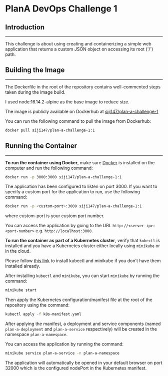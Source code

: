 # PlanA DevOps Challenge 1

## Introduction

---

This challenge is about using creating and containerizing a simple web application that returns a custom JSON object on accessing its root ('/') path.

## Building the Image

---

The Dockerfile in the root of the repository contains well-commented steps taken during the image build.

I used node:16.14.2-alpine as the base image to reduce size.

The image is publicly available on Dockerhub at [siji147/plan-a-challenge-1](<https://hub.docker.com/r/siji147/plan-a-challenge-1>)

You can run the following command to pull the image from Dockerhub:

```bash
docker pull siji147/plan-a-challenge-1:1
```

## Running the Container

---

**To run the container using Docker**, make sure [Docker](https://docs.docker.com/get-docker/) is installed on the computer and run the following command:

```bash
docker run -p 3000:3000 siji147/plan-a-challenge-1:1
```

The application has been configured to listen on port 3000. If you want to specify a custom port for the application to run, use the following command:

```bash
docker run -p <custom-port>:3000 siji147/plan-a-challenge-1:1
```

where custom-port is your custom port number.

You can access the application by going to the URL `http://<server-ip>:<port-number>` e.g. `http://localhost:3000`.

**To run the container as part of a Kubernetes cluster**, verify that `kubectl` is installed and you have a Kubernetes cluster either locally using `minikube` or in the cloud.

Please follow [this link](https://kubernetes.io/docs/tasks/tools/) to install kubectl and minikube if you don't have them installed already.

After installing `kubectl` and `minikube`, you can start `minikube` by running the command:

```bash
minikube start
```

Then apply the Kubernetes configuration/manifest file at the root of the repository using the command:

```bash
kubectl apply -f k8s-manifest.yaml
```

After applying the manifest, a deployment and service components (named `plan-a-deployment` and `plan-a-service` respectively) will be created in the namespace `plan-a-namespace`.

You can access the application by running the command:

```bash
minikube service plan-a-service -n plan-a-namespace
```

The application will automatically be opened in your default browser on port 32000 which is the configured nodePort in the Kubernetes manifest.
